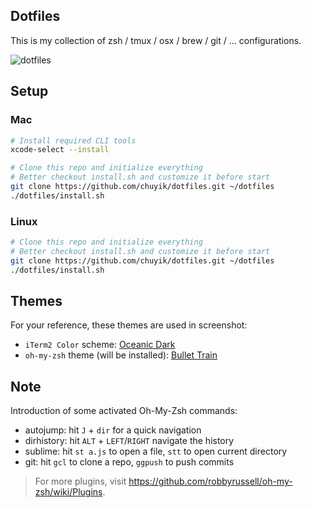 Dotfiles
---
This is my collection of zsh / tmux / osx / brew / git / ... configurations.

![dotfiles](https://cloud.githubusercontent.com/assets/6262943/19597521/ba234cca-97c7-11e6-9f9f-473f103e1f6f.jpeg)

## Setup

### Mac
```bash
# Install required CLI tools
xcode-select --install

# Clone this repo and initialize everything
# Better checkout install.sh and customize it before start
git clone https://github.com/chuyik/dotfiles.git ~/dotfiles
./dotfiles/install.sh
```

### Linux
```bash
# Clone this repo and initialize everything
# Better checkout install.sh and customize it before start
git clone https://github.com/chuyik/dotfiles.git ~/dotfiles
./dotfiles/install.sh
```

## Themes

For your reference, these themes are used in screenshot:

- `iTerm2 Color` scheme: [Oceanic Dark](https://github.com/mhartington/oceanic-next-iterm)
- `oh-my-zsh` theme (will be installed): [Bullet Train](https://github.com/caiogondim/bullet-train-oh-my-zsh-theme)

## Note

Introduction of some activated Oh-My-Zsh commands: 

- autojump: hit `J` + `dir` for a quick navigation
- dirhistory: hit `ALT` + `LEFT`/`RIGHT` navigate the history
- sublime: hit `st a.js` to open a file, `stt` to open current directory
- git: hit `gcl` to clone a repo, `ggpush` to push commits

> For more plugins, visit https://github.com/robbyrussell/oh-my-zsh/wiki/Plugins.
